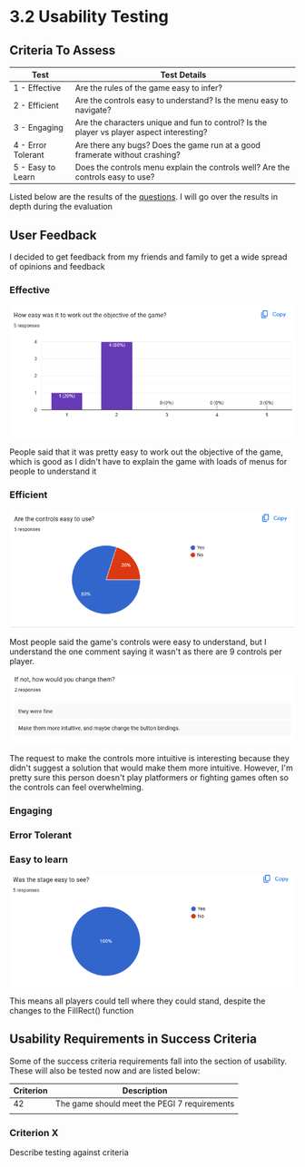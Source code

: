 # 3.2 Usability Testing

## Criteria To Assess

| Test               | Test Details                                                                              |
| ------------------ | ----------------------------------------------------------------------------------------- |
| 1 - Effective      | Are the rules of the game easy to infer?                                                  |
| 2 - Efficient      | Are the controls easy to understand? Is the menu easy to navigate?                        |
| 3 - Engaging       | Are the characters unique and fun to control? Is the player vs player aspect interesting? |
| 4 - Error Tolerant | Are there any bugs? Does the game run at a good framerate without crashing?               |
| 5 - Easy to Learn  | Does the controls menu explain the controls well? Are the controls easy to use?           |

Listed below are the results of the [questions](https://docs.google.com/forms/d/1jMLAYh6TSQSLULqdCOt8r67Vs1lns-aoPoWndydsiGI/edit?usp=forms\_home\&ths=true). I will go over the results in depth during the evaluation

## User Feedback

I decided to get feedback from my friends and family to get a wide spread of opinions and feedback

### Effective

![](<../.gitbook/assets/image (18).png>)

People said that it was pretty easy to work out the objective of the game, which is good as I didn't have to explain the game with loads of menus for people to understand it

### Efficient

![](<../.gitbook/assets/image (19).png>)

Most people said the game's controls were easy to understand, but I understand the one comment saying it wasn't as there are 9 controls per player.&#x20;

![](<../.gitbook/assets/image (20).png>)

The request to make the controls more intuitive is interesting because they didn't suggest a solution that would make them more intuitive. However, I'm pretty sure this person doesn't play platformers or fighting games often so the controls can feel overwhelming.

### Engaging





### Error Tolerant





### Easy to learn

![](<../.gitbook/assets/image (21).png>)

This means all players could tell where they could stand, despite the changes to the FillRect() function

## Usability Requirements in Success Criteria

Some of the success criteria requirements fall into the section of usability. These will also be tested now and are listed below:

| Criterion | Description                                  |
| --------- | -------------------------------------------- |
| 42        | The game should meet the PEGI 7 requirements |
|           |                                              |

### Criterion X

Describe testing against criteria
